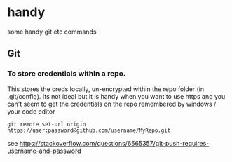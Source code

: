 # handy
some handy git etc commands

## Git

### To store credentials within a repo.  

This stores the creds locally, un-encrypted within the repo folder (in .git/config).  Its not ideal but it is handy when you want to use https and you can't seem to get the credentials on the repo remembered by windows / your code editor

`git remote set-url origin https://user:password@github.com/username/MyRepo.git`

see https://stackoverflow.com/questions/6565357/git-push-requires-username-and-password
